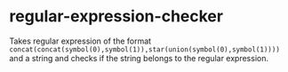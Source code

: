 # regular-expression-checker
Takes regular expression of the format `concat(concat(symbol(0),symbol(1)),star(union(symbol(0),symbol(1))))` and a string and checks if the string belongs to the regular expression.
